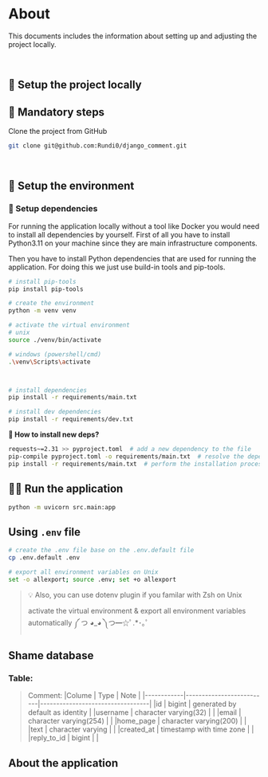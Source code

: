 # About

This documents includes the information about setting up and adjusting the project locally.

<br>

## 🔨 Setup the project locally

## 🚧 Mandatory steps

Clone the project from GitHub

```bash
git clone git@github.com:Rundi0/django_comment.git
```

<br>

## 🔧 Setup the environment

### 📌 Setup dependencies

For running the application locally without a tool like Docker you would need to install all dependencies by yourself.
First of all you have to install Python3.11 on your machine since they are main infrastructure components.

Then you have to install Python dependencies that are used for running the application. For doing this we just use build-in tools and pip-tools.

```bash
# install pip-tools
pip install pip-tools

# create the environment
python -m venv venv

# activate the virtual environment
# unix
source ./venv/bin/activate

# windows (powershell/cmd)
.\venv\Scripts\activate



# install dependencies
pip install -r requirements/main.txt

# install dev dependencies
pip install -r requirements/dev.txt
```

**🤔 How to install new deps?**

```bash
requests~=2.31 >> pyproject.toml  # add a new dependency to the file
pip-compile pyproject.toml -o requirements/main.txt  # resolve the dependency (find sub-deps, check other packages sub-versions)
pip install -r requirements/main.txt  # perform the installation process
```

## 🏃‍♂️ Run the application

```bash
python -m uvicorn src.main:app
```

## Using `.env` file

```bash
# create the .env file base on the .env.default file
cp .env.default .env

# export all environment variables on Unix
set -o allexport; source .env; set +o allexport
```

> 💡 Also, you can use dotenv plugin if you familar with Zsh on Unix
>
> activate the virtual environment & export all environment variables automatically ༼ つ ◕_◕ ༽つ━☆ﾟ.\*･｡ﾟ

## Shame database

### Table:

> Comment:
> |Colume      | Type                     | Note                             |
> |------------|--------------------------|----------------------------------|
> |id          | bigint                   | generated by default as identity |
> |username    | character varying(32)    |                                  |
> |email       | character varying(254)   |                                  |
> |home_page   | character varying(200)   |                                  |
> |text        | character varying        |                                  |
> |created_at  | timestamp with time zone |                                  |
> |reply_to_id | bigint                   |                                  |

## About the application
